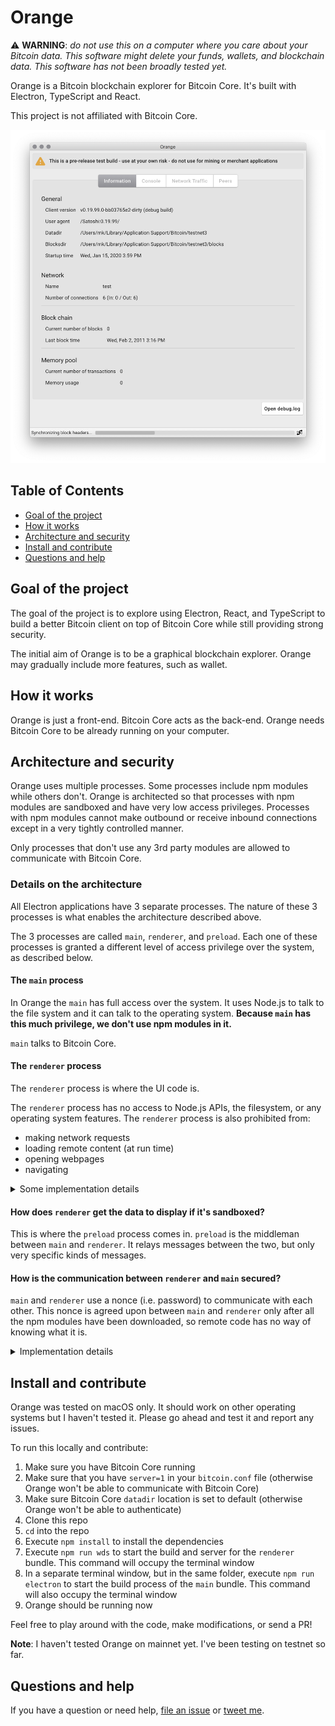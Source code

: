 # Orange

⚠️ **WARNING**: _do not use this on a computer where you care about your Bitcoin data. This software might delete your funds, wallets, and blockchain data. This software has not been broadly tested yet._

Orange is a Bitcoin blockchain explorer for Bitcoin Core. It's built with Electron, TypeScript and React.

This project is not affiliated with Bitcoin Core.

[![See screenshots](./docs/orange-rpc-console.png)](./docs)

## Table of Contents

- [Goal of the project](#goal-of-the-project)
- [How it works](#how-it-works)
- [Architecture and security](#architecture-and-security)
- [Install and contribute](#install-and-contribute)
- [Questions and help](#questions-and-help)

## Goal of the project

The goal of the project is to explore using Electron, React, and TypeScript to build a better Bitcoin client on top of Bitcoin Core while still providing strong security.

The initial aim of Orange is to be a graphical blockchain explorer. Orange may gradually include more features, such as wallet.

## How it works

Orange is just a front-end. Bitcoin Core acts as the back-end. Orange needs Bitcoin Core to be already running on your computer.

## Architecture and security

Orange uses multiple processes. Some processes include npm modules while others don't. Orange is architected so that processes with npm modules are sandboxed and have very low access privileges. Processes with npm modules cannot make outbound or receive inbound connections except in a very tightly controlled manner.

Only processes that don't use any 3rd party modules are allowed to communicate with Bitcoin Core.

### Details on the architecture

All Electron applications have 3 separate processes. The nature of these 3 processes is what enables the architecture described above.

The 3 processes are called `main`, `renderer`, and `preload`. Each one of these processes is granted a different level of access privilege over the system, as described below.

#### The `main` process

In Orange the `main` has full access over the system. It uses Node.js to talk to the file system and it can talk to the operating system. **Because `main` has this much privilege, we don't use npm modules in it.**

`main` talks to Bitcoin Core.

#### The `renderer` process

The `renderer` process is where the UI code is.

The `renderer` process has no access to Node.js APIs, the filesystem, or any operating system features. The `renderer` process is also prohibited from:

- making network requests
- loading remote content (at run time)
- opening webpages
- navigating

<details><summary>Some implementation details</summary>

We implement the [security recommendations](https://electronjs.org/docs/tutorial/security?q=j#checklist-security-recommendations) provided by Electron. Many of these recommendations are particular to loading "remote content", that is content over the network. In Orange we disable networking completely, but we consider npm modules in the `renderer` process to be equivalent to "remote content" so we follow these recommendations as strictly as possible:

- Node integration is disabled
- Content isolation is enabled
- Web security is enabled
- A strict content security policy is provided
- Running insecure content is disabled
- No experimental Chromium or Blink features are used
- WebView creation is disabled
- Navigation is disabled
- The remote module is disabled

</details>

#### How does `renderer` get the data to display if it's sandboxed?

This is where the `preload` process comes in. `preload` is the middleman between `main` and `renderer`. It relays messages between the two, but only very specific kinds of messages.

#### How is the communication between `renderer` and `main` secured?

`main` and `renderer` use a nonce (i.e. password) to communicate with each other. This nonce is agreed upon between `main` and `renderer` only after all the npm modules have been downloaded, so remote code has no way of knowing what it is.

<details><summary>Implementation details</summary>

After the npm modules have been downloaded but before the Orange distributable is created, the string `__NONCE__` in the code will be replaced with a base64 encoded random bytes. Care has to be taken to make sure this nonce is only known to the local Orange code, not to the npm modules.

</details>

## Install and contribute

Orange was tested on macOS only. It should work on other operating systems but I haven't tested it. Please go ahead and test it and report any issues.

To run this locally and contribute:

1. Make sure you have Bitcoin Core running
1. Make sure that you have `server=1` in your `bitcoin.conf` file (otherwise Orange won't be able to communicate with Bitcoin Core)
1. Make sure Bitcoin Core `datadir` location is set to default (otherwise Orange won't be able to authenticate)
1. Clone this repo
1. `cd` into the repo
1. Execute `npm install` to install the dependencies
1. Execute `npm run wds` to start the build and server for the `renderer` bundle. This command will occupy the terminal window
1. In a separate terminal window, but in the same folder, execute `npm run electron` to start the build process of the `main` bundle. This command will also occupy the terminal window
1. Orange should be running now

Feel free to play around with the code, make modifications, or send a PR!

**Note**: I haven't tested Orange on mainnet yet. I've been testing on testnet so far.

## Questions and help

If you have a question or need help, [file an issue](https://github.com/orange-org/orange/issues/new) or [tweet me](https://twitter.com/msafi).
